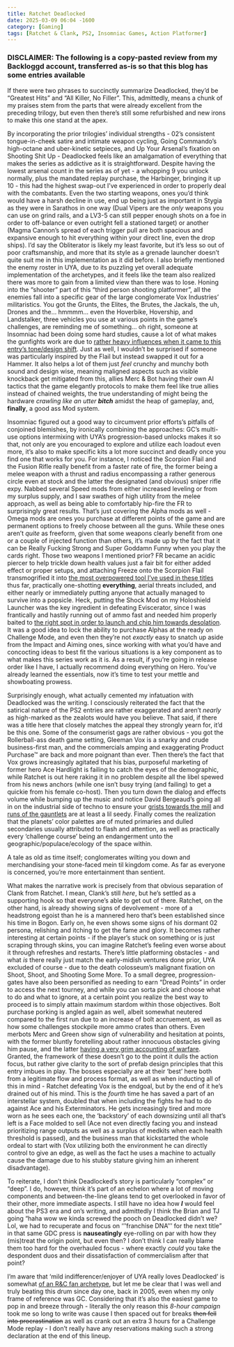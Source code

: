 ```yaml
---
title: Ratchet Deadlocked
date: 2025-03-09 06:04 -1600
category: [Gaming]
tags: [Ratchet & Clank, PS2, Insomniac Games, Action Platformer]
---
```


### DISCLAIMER: The following is a copy-pasted review from my Backloggd account, transferred as-is so that this blog has some entries available

If there were two phrases to succinctly summarize Deadlocked, they’d be “Greatest Hits” and “All Killer, No Filler”. This, admittedly, means a chunk of my praises stem from the parts that were already excellent from the preceding trilogy, but even then there’s still some refurbished and new irons to make this one stand at the apex.

By incorporating the prior trilogies’ individual strengths - 02’s consistent tongue-in-cheek satire and intimate weapon cycling, Going Commando’s high-octane and uber-kinetic setpieces, and Up Your Arsenal’s fixation on Shooting Shit Up - Deadlocked feels like an amalgamation of everything that makes the series as addictive as it is straightforward. Despite having the lowest arsenal count in the series as of yet - a whopping 9 you unlock normally, plus the mandated replay purchase, the Harbinger, bringing it up 10 - this had the highest swap-out I’ve experienced in order to properly deal with the combatants. Even the two starting weapons, ones you’d think would have a harsh decline in use, end up being just as important in Stygia as they were in Sarathos in one way (Dual Vipers are the *only* weapons you can use on grind rails, and a LV3-5 can still pepper enough shots on a foe in order to off-balance or even outright fell a stationed target) or another (Magma Cannon’s spread of each trigger pull are both spacious and expansive enough to hit everything within your direct line, even the drop ships). I’d say the Obliterator is likely my least favorite, but it’s less so out of poor craftsmanship, and more that its style as a grenade launcher doesn’t quite suit me in this implementation as it did before. I also briefly mentioned the enemy roster in UYA, due to its puzzling yet overall adequate implementation of the archetypes, and it feels like the team also realized there was more to gain from a limited view than there was to lose. Honing into the “shooter” part of this “third person shooting platformer”, all the enemies fall into a specific gear of the large conglomerate Vox Industries’ militaristics. You got the Grunts, the Elites, the Brutes, the Jackals, the uh, Drones and the… hmmmm… even the Hoverbike, Hovership, and Landstalker, three vehicles you use at various points in the game’s challenges, are reminding me of something… oh right, someone at Insomniac had been doing some hard studies, cause a lot of what makes the gunfights work are due to [rather heavy influences when it came to this entry’s tone/design shift](https://youtu.be/tdB96vdDToQ?t=1047). Just as well, I wouldn’t be surprised if someone was particularly inspired by the Flail but instead swapped it out for a Hammer.  It also helps a lot of them just *feel* crunchy and munchy both sound and design wise, meaning maligned aspects such as visible knockback get mitigated from this, allies Merc & Bot having their own AI tactics that the game elegantly protocols to make them feel like true allies instead of chained weights, the true understanding of might being the hardware *crawling like an utter* ***bitch*** amidst the heap of gameplay, and, **finally**, a good ass Mod system.

Insomniac figured out a good way to circumvent prior efforts’s pitfalls of conjoined blemishes, by ironically combining the approaches: GC’s multi-use options intermixing with UYA’s progression-based unlocks makes it so that, not only are you encouraged to explore and utilize each loadout even more, it’s also to make specific kits a lot more succinct and deadly once you find one that works for you. For instance, I noticed the Scorpion Flail and the Fusion Rifle really benefit from a faster rate of fire, the former being a melee weapon with a thrust and radius encompassing a rather generous circle even at stock and the latter the designated (and obvious) sniper rifle expy. Nabbed several Speed mods from either increased leveling or from my surplus supply, and I saw swathes of high utility from the melee approach, as well as being able to comfortably hip-fire the FR to surprisingly great results. That’s just covering the Alpha mods as well - Omega mods are ones you purchase at different points of the game and are permanent options to freely choose between all the guns. While these ones aren’t *quite* as freeform, given that some weapons clearly benefit from one or a couple of injected function than others, it’s made up by the fact that it can be Really Fucking Strong and Super Goddamn Funny when you play the cards right. Those two weapons I mentioned prior? FR became an acidic piercer to help trickle down health values just a fair bit for either added effect or proper setups, and attaching Freeze onto the Scorpion Flail transmogrified it into [the most overpowered tool I’ve used in these titles](https://streamable.com/30amtb) thus far, practically one-shotting **everything**, aerial threats included, and either nearly or immediately putting anyone that actually managed to survive into a popsicle. Heck, putting the Shock Mod on my Holoshield Launcher was the key ingredient in defeating Eviscerator, since I was frantically and hastily running out of ammo fast and needed him properly baited to [the right spot in order to launch and chip him towards desolation](https://streamable.com/wyw7ol). It was a good idea to lock the ability to purchase Alphas at the ready on Challenge Mode, and even then they’re not *exactly* easy to snatch up aside from the Impact and Aiming ones, since working with what you’d have and concocting ideas to best fit the various situations is a key component as to what makes this series work as it is. As a result, if you’re going in release order like I have, I actually recommend doing everything on Hero. You’ve already learned the essentials, now it’s time to test your mettle and showboating prowess.

Surprisingly enough, what actually cemented my infatuation with Deadlocked was the writing. I consciously reiterated the fact that the satirical nature of the PS2 entries are rather exaggerated and aren’t *nearly* as high-marked as the zealots would have you believe. That said, if there was a title here that closely matches the appeal they strongly yearn for, it’d be this one. Some of the consumerist gags are rather obvious - you got the Rollerball-ass death game setting, Gleeman Vox is a snarky and crude business-first man, and the commercials amping and exaggerating Product Purchase™ are back and more poignant than ever. Then there’s the fact that Vox grows increasingly agitated that his bias, purposeful marketing of former hero Ace Hardlight is failing to catch the eyes of the demographic, while Ratchet is out here raking it in no problem despite all the libel spewed from his news anchors (while one isn’t busy trying (and failing) to get a quickie from his female co-host). Then you turn down the dialog and effects volume while bumping up the music and notice David Bergeaud’s going all in on the industrial side of techno to ensure your [grists towards the mill](https://youtu.be/zawKMmAhdco) and [runs of the gauntlets](https://youtu.be/VZIr4gdewp0) are at least a lil seedy. Finally comes the realization that the planets’ color palettes are of muted primaries and dulled secondaries usually attributed to flash and attention, as well as practically every ‘challenge course’ being an endangerment unto the geographic/populace/ecology of the space within.

A tale as old as time itself; conglomerates wilting you down and merchandising your stone-faced mein til kingdom come. As far as everyone is concerned, you’re more entertainment than sentient. 

What makes the narrative work is precisely from that obvious separation of Clank from Ratchet. I mean, Clank’s still *here*, but he’s settled as a supporting hook so that everyone’s able to get out of there. Ratchet, on the other hand, is already showing signs of devolvement - more of a headstrong egoist than he is a mannered hero that’s been established since his time in Bogon. Early on, he even shows some signs of his dormant 02 persona, relishing and itching to get the fame and glory. It becomes rather interesting at certain points - if the player’s stuck on something or is just scraping through skins, you can imagine Ratchet’s feeling even worse about it through refreshes and restarts. There’s little platforming obstacles - and what *is* there really just match the early-midish ventures done prior, UYA excluded of course - due to the death colosseum’s malignant fixation on Shoot, Shoot, and Shooting Some More. To a small degree, progression-gates have also been personified as needing to earn “Dread Points” in order to access the next tourney, and while you can sorta pick and choose what to do and what to ignore, at a certain point you realize the best way to proceed is to simply attain maximum stardom within those objectives. Bolt purchase porking is angled again as well, albeit somewhat neutered compared to the first run due to an increase of bolt accruement, as well as how some challenges stockpile more ammo crates than others. Even merbots Merc and Green show sign of vulnerability and hesitation at points, with the former bluntly foretelling about rather innocuous obstacles giving him pause, and the latter [having a very grim accounting of warfare](https://youtu.be/Ru2ITtcA_Ns). Granted, the framework of these doesn’t go to the point it dulls the action focus, but rather give clarity to the sort of prefab design principles that this entry imbues in play. The bosses especially are at their ‘best’ here both from a legitimate flow and process format, as well as when inducting all of this in mind - Ratchet defeating Vox is the endgoal, but by the end of it he’s drained out of his mind. This is the _fourth_ time he has saved a part of an interstellar system, doubled that when including the fights he had to do against Ace and his Exterminators. He gets increasingly tired and more worn as he sees each one, the ‘backstory’ of each downsizing until all that’s left is a Face molded to sell (Ace not even directly facing you and instead prioritizing range outputs as well as a surplus of medkits when each health threshold is passed), and the business man that kickstarted the whole ordeal to start with (Vox utilizing both the environment he can directly control to give an edge, as well as the fact he uses a machine to actually cause the damage due to his stubby stature giving him an inherent disadvantage). 

To reiterate, I don’t think Deadlocked’s story is particularly “complex” or “deep”. I do, however, think it’s part of an echelon where a lot of moving components and between-the-line gleans tend to get overlooked in favor of their other, more immediate aspects. I still have no idea how **_I_** would feel about the PS3 era and on’s writing, and admittedly I think the Brian and TJ going  “haha wow we kinda screwed the pooch on Deadlocked didn’t we? Lol, we had to recuperate and focus on ‘’’franchise DNA’’’ for the next title” in that same GDC press is **nauseatingly** eye-rolling on par with how they (mis)treat the origin point, but even then? I don’t think I can really blame them too hard for the overhauled focus - where exactly *could* you take the despondent duos and their dissatisfaction of commercialism after that point?

I’m aware that ‘mild indifferencer/enjoyer of UYA really loves Deadlocked’ is somewhat [of an R&C fan archetype](https://imgur.com/UZGvi1i), but let me be clear that I was well and truly beating this drum since day one, back in 2005, even when my only frame of reference was GC. Considering that it’s also the easiest game to pop in and breeze through - literally the only reason this *8-hour campaign* took me so long to write was cause I then spaced out for breaks ~~then fell into procrastination~~ as well as crank out an extra 3 hours for a Challenge Mode replay - I don’t really have any reservations making such a strong declaration at the end of this lineup.